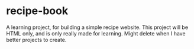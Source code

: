 # recipe-book
A learning project, for building a simple recipe website.
This project will be HTML only, and is only really made for learning.
Might delete when I have better projects to create.